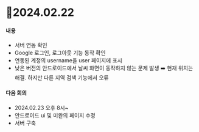 # 📄2024.02.22

#### 내용
- 서버 연동 확인
- Google 로그인, 로그아웃 기능 동작 확인
- 연동된 계정의 username을 user 페이지에 표시
- 낮은 버전의 안드로이드에서 날씨 화면이 동작하지 않는 문제 발생 ➡️ 현재 위치는 해결. 하지만 다른 지역 검색 기능에서 오류 


#### 다음 회의
- 2024.02.23 오후 8시~
- 안드로이드 ui 및 미완의 페이지 수정
- 서버 구축
